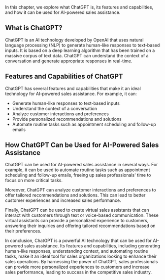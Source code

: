 
In this chapter, we explore what ChatGPT is, its features and capabilities, and how it can be used for AI-powered sales assistance.

What is ChatGPT?
----------------

ChatGPT is an AI technology developed by OpenAI that uses natural language processing (NLP) to generate human-like responses to text-based inputs. It is based on a deep learning algorithm that has been trained on a massive corpus of text data. ChatGPT can understand the context of a conversation and generate appropriate responses in real-time.

Features and Capabilities of ChatGPT
------------------------------------

ChatGPT has several features and capabilities that make it an ideal technology for AI-powered sales assistance. For example, it can:

* Generate human-like responses to text-based inputs
* Understand the context of a conversation
* Analyze customer interactions and preferences
* Provide personalized recommendations and solutions
* Automate routine tasks such as appointment scheduling and follow-up emails

How ChatGPT Can be Used for AI-Powered Sales Assistance
-------------------------------------------------------

ChatGPT can be used for AI-powered sales assistance in several ways. For example, it can be used to automate routine tasks such as appointment scheduling and follow-up emails, freeing up sales professionals' time to focus on more critical tasks.

Moreover, ChatGPT can analyze customer interactions and preferences to offer tailored recommendations and solutions. This can lead to better customer experiences and increased sales performance.

Finally, ChatGPT can be used to create virtual sales assistants that can interact with customers through text or voice-based communication. These virtual assistants can provide a personalized experience to customers, answering their inquiries and offering tailored recommendations based on their preferences.

In conclusion, ChatGPT is a powerful AI technology that can be used for AI-powered sales assistance. Its features and capabilities, including generating human-like responses, understanding context, and automating routine tasks, make it an ideal tool for sales organizations looking to enhance their sales operations. By harnessing the power of ChatGPT, sales professionals can provide more personalized experiences to customers and increase sales performance, leading to success in the competitive sales industry.
